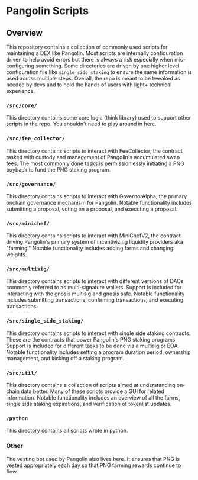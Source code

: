 # Pangolin Scripts

## Overview

This repository contains a collection of commonly used scripts for maintaining a DEX like Pangolin. Most scripts are 
internally configuration driven to help avoid errors but there is always a risk especially when mis-configuring 
something. Some directories are driven by one higher level configuration file like `single_side_staking` to ensure the 
same information is used across multiple steps. Overall, the repo is meant to be tweaked as needed by devs and to hold 
the hands of users with light+ technical experience.

### `/src/core/`
This directory contains some core logic (think library) used to support other scripts in the repo. 
You shouldn't need to play around in here.

### `/src/fee_collector/`
This directory contains scripts to interact with FeeCollector, the contract tasked with custody and management of 
Pangolin's accumulated swap fees. The most commonly done tasks is permissionlessly initiating a PNG buyback to fund 
the PNG staking program.

### `/src/governance/`
This directory contains scripts to interact with GovernorAlpha, the primary onchain governance mechanism for Pangolin. 
Notable functionality includes submitting a proposal, voting on a proposal, and executing a proposal.

### `/src/minichef/`
This directory contains scripts to interact with MiniChefV2, the contract driving Pangolin's primary system of 
incentivizing liquidity providers aka "farming." Notable functionality includes adding farms and changing weights.

### `/src/multisig/`
This directory contains scripts to interact with different versions of DAOs commonly referred to as multi-signature 
wallets. Support is included for interacting with the gnosis multisig and gnosis safe. Notable functionality includes 
submitting transactions, confirming transactions, and executing transactions.

### `/src/single_side_staking/`
This directory contains scripts to interact with single side staking contracts. These are the contracts that power 
Pangolin's PNG staking programs. Support is included for different tasks to be done via a multisig or EOA. Notable 
functionality includes setting a program duration period, ownership management, and kicking off a staking program.

### `/src/util/`
This directory contains a collection of scripts aimed at understanding on-chain data better. Many of these scripts 
provide a GUI for related information. Notable functionality includes an overview of all the farms, single side 
staking expirations, and verification of tokenlist updates.

### `/python`
This directory contains all scripts wrote in python.

### Other
The vesting bot used by Pangolin also lives here. It ensures that PNG is vested appropriately each day so that PNG 
farming rewards continue to flow.
